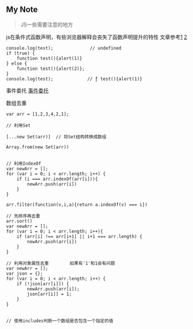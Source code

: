 My Note
--------
> JS一些需要注意的地方

js在条件式函数声明，有些浏览器解释会丧失了函数声明提升的特性
文章参考<a href="https://www.jb51.net/article/90792.htm">1</a> <a href="https://segmentfault.com/q/1010000000731247/a-1020000000732024">2</a>
```
console.log(test);              // undefined
if (true) {
	function test(){alert(1)}
} else {
	function test(){alert(2)}; 
}
console.log(test);             // ƒ test(){alert(1)}
```

事件委托
<a href="https://www.cnblogs.com/liugang-vip/p/5616484.html">事件委托</a>

数组去重
```
var arr = [1,2,3,4,2,1];

// 利用Set

[...new Set(arr)]  // 将Set结构转换成数组

Array.from(new Set(arr))


// 利用IndexOf
var newArr = [];
for (var i = 0; i < arr.length; i++) {
	if (i === arr.indexOf(arr[i])){
		newArr.push(arr[i])
	}
}

arr.filter(function(v,i,a){return a.indexOf(v) === i})

// 先排序再去重
arr.sort()
var newArr = [];
for (var i = 0; i < arr.length; i++){
	if (arr[i] !== arr[i+1] || i+1 === arr.length) {
		newArr.push(arr[i])
	}
}

// 利用对象属性去重        如果有'1'和1会有问题
var newArr = [];
var json = {};
for (var i = 0; i < arr.length; i++) {
	if (!json[arr[i]]) {
		newArr.push(arr[i]);
		json[arr[i]] = 1;
	}
}


// 使用includes判断一个数组是否包含一个指定的值
```